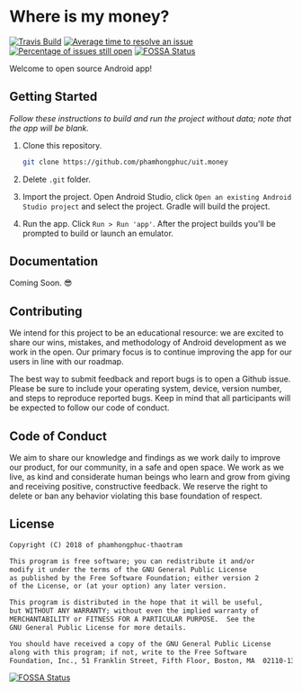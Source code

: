 # Where is my money?

[![Travis Build](https://travis-ci.org/phamhongphuc/uit.money.svg?branch=master)](https://travis-ci.org/phamhongphuc/uit.money/builds "Most recent build") [![Average time to resolve an issue](http://isitmaintained.com/badge/resolution/phamhongphuc/uit.money.svg)](https://github.com/phamhongphuc/uit.money/issues "Average time to resolve an issue") [![Percentage of issues still open](http://isitmaintained.com/badge/open/phamhongphuc/uit.money.svg)](https://github.com/phamhongphuc/uit.money/issues "Percentage of issues still open")
[![FOSSA Status](https://app.fossa.io/api/projects/git%2Bgithub.com%2Fphamhongphuc%2Fuit.money.svg?type=shield)](https://app.fossa.io/projects/git%2Bgithub.com%2Fphamhongphuc%2Fuit.money?ref=badge_shield)

Welcome to open source Android app!

## Getting Started

_Follow these instructions to build and run the project without data; note that
the app will be blank._

1. Clone this repository.
    ```bash
    git clone https://github.com/phamhongphuc/uit.money
    ```

2. Delete `.git` folder.

3. Import the project. Open Android Studio, click `Open an existing Android
   Studio project` and select the project. Gradle will build the project.

4. Run the app. Click `Run > Run 'app'`. After the project builds you'll be
   prompted to build or launch an emulator.

## Documentation

Coming Soon. 😎

## Contributing

We intend for this project to be an educational resource: we are excited to
share our wins, mistakes, and methodology of Android development as we work
in the open. Our primary focus is to continue improving the app for our users in
line with our roadmap.

The best way to submit feedback and report bugs is to open a Github issue.
Please be sure to include your operating system, device, version number, and
steps to reproduce reported bugs. Keep in mind that all participants will be
expected to follow our code of conduct.

## Code of Conduct

We aim to share our knowledge and findings as we work daily to improve our
product, for our community, in a safe and open space. We work as we live, as
kind and considerate human beings who learn and grow from giving and receiving
positive, constructive feedback. We reserve the right to delete or ban any
behavior violating this base foundation of respect.

## License

```txt
Copyright (C) 2018 of phamhongphuc-thaotram

This program is free software; you can redistribute it and/or
modify it under the terms of the GNU General Public License
as published by the Free Software Foundation; either version 2
of the License, or (at your option) any later version.

This program is distributed in the hope that it will be useful,
but WITHOUT ANY WARRANTY; without even the implied warranty of
MERCHANTABILITY or FITNESS FOR A PARTICULAR PURPOSE.  See the
GNU General Public License for more details.

You should have received a copy of the GNU General Public License
along with this program; if not, write to the Free Software
Foundation, Inc., 51 Franklin Street, Fifth Floor, Boston, MA  02110-1301, USA.
```

[![FOSSA Status](https://app.fossa.io/api/projects/git%2Bgithub.com%2Fphamhongphuc%2Fuit.money.svg?type=large)](https://app.fossa.io/projects/git%2Bgithub.com%2Fphamhongphuc%2Fuit.money?ref=badge_large)